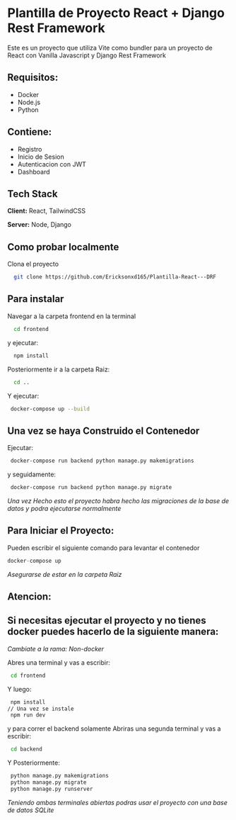 
# Plantilla de Proyecto React + Django Rest Framework

Este es un proyecto que utiliza Vite como bundler para un proyecto de React con Vanilla Javascript y Django Rest Framework



## Requisitos:

- Docker 
- Node.js
- Python


## Contiene:

- Registro 
- Inicio de Sesion
- Autenticacion con JWT
- Dashboard





## Tech Stack

**Client:** React, TailwindCSS

**Server:** Node, Django



## Como probar localmente

Clona el proyecto

```bash
  git clone https://github.com/Ericksonxd165/Plantilla-React---DRF
```




## Para instalar

Navegar a la carpeta frontend en la terminal
```bash
  cd frontend
```
 y ejecutar:
```bash
  npm install
```
Posteriormente ir a la carpeta Raiz:

```bash
  cd ..
```
 Y ejecutar:
 ```bash
  docker-compose up --build
```

## Una vez se haya Construido el Contenedor

 Ejecutar:
 ```bash
  docker-compose run backend python manage.py makemigrations 
```
y seguidamente:

 ```bash
  docker-compose run backend python manage.py migrate 
```

*Una vez Hecho esto el proyecto habra hecho las migraciones de la base de datos y podra ejecutarse normalmente*
## Para Iniciar el Proyecto:

Pueden escribir el siguiente comando para levantar el contenedor

```javascript
docker-compose up
```
*Asegurarse de estar en la carpeta Raiz*

## Atencion:
## Si necesitas ejecutar el proyecto y no tienes docker puedes hacerlo de la siguiente manera:

*Cambiate a la rama: Non-docker*

Abres una terminal y vas a escribir:

 ```bash
  cd frontend
```

Y luego:

 ```bash
  npm install
// Una vez se instale
  npm run dev
```
y para correr el backend solamente Abriras una segunda terminal y vas a escribir:


 ```bash
  cd backend
```
Y Posteriormente:

 ```bash
  python manage.py makemigrations
  python manage.py migrate
  python manage.py runserver
```

*Teniendo ambas terminales abiertas podras usar el proyecto con una base de datos SQLite*
